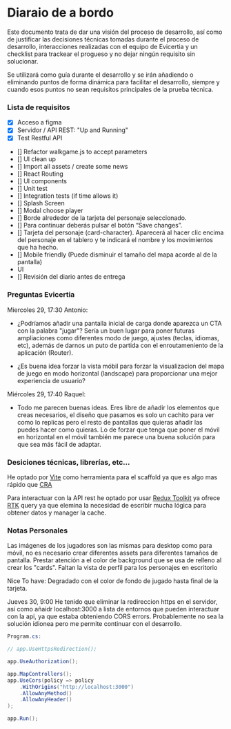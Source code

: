# Diaraio de a bordo

Este documento trata de dar una visión del proceso de desarrollo, así como de justificar las decisiones técnicas tomadas durante el proceso de desarrollo, interacciones realizadas con el equipo de Evicertia y un checklist para trackear el progueso y no dejar ningún requisito sin solucionar.

Se utilizará como guía durante el desarrollo y se irán añadiendo o eliminando puntos de forma dinámica para facilitar el desarrollo, siempre y cuando esos puntos no sean requisitos principales de la prueba técnica.

### Lista de requisitos

- [x] Acceso a figma
- [x] Servidor / API REST: "Up and Running"
- [x] Test Restful API
- [] Refactor walkgame.js to accept parameters
- [] UI clean up
- [] Import all assets / create some news
- [] React Routing
- [] UI components
- [] Unit test
- [] Integration tests (if time allows it)
- [] Splash Screen
- [] Modal choose player
- [] Borde alrededor de la tarjeta del personaje seleccionado.
- [] Para continuar deberás pulsar el botón “Save changes”.
- [] Tarjeta del personaje (card-character). Aparecerá al hacer clic encima del personaje en el tablero y te indicará el nombre y los movimientos que ha hecho.
- [] Mobile friendly (Puede disminuir el tamaño del mapa acorde al de la pantalla)
- UI
- [] Revisión del diario antes de entrega


### Preguntas Evicertia

Miercoles 29, 17:30
Antonio:
- ¿Podríamos añadir una pantalla inicial de carga donde aparezca un CTA con la palabra "jugar"? Sería un buen lugar para poner futuras ampliaciones como diferentes modo de juego, ajustes (teclas, idiomas, etc), además de darnos un puto de partida con el enroutameniento de la aplicación (Router).

- ¿Es buena idea forzar la vista móbil para forzar la visualizacion del mapa de juego en modo horizontal (landscape) para proporcionar una mejor experiencia de usuario?


Miércoles 29, 17:40
Raquel:
- Todo me parecen buenas ideas. Eres libre de añadir los elementos que creas necesarios, el diseño que pasamos es solo un cachito para ver como lo replicas pero el resto de pantallas que quieras añadir las puedes hacer como quieras.
Lo de forzar que tenga que poner el móvil en horizontal en el móvil también me parece una buena solución para que sea más fácil de adaptar.

### Desiciones técnicas, librerías, etc...

He optado por [Vite](https://vitejs.dev/) como herramienta para el scaffold ya que es algo mas rápido que [CRA](https://create-react-app.dev/)

Para interactuar con la API rest he optado por usar [Redux Toolkit](https://redux-toolkit.js.org) ya ofrece [RTK](https://redux-toolkit.js.org/rtk-query/overview) query ya que elemina la necesidad de escribir mucha lógica para obtener datos y manager la cache.


### Notas Personales

Las imágenes de los jugadores son las mismas para desktop como para móvil, no es necesario crear diferentes assets para diferentes tamaños de pantalla.
Prestar atención a el color de background que se usa de relleno al crear los "cards".
Faltan la vista de perfil para los personajes en escritorio

Nice To have: Degradado con el color de fondo de jugado hasta final de la tarjeta.

Jueves 30, 9:00
He tenido que eliminar la redireccion https en el servidor, así como añaidr localhost:3000 a lista de entornos que pueden interactuar con la api, ya que estaba obteniendo CORS errors.
Probablemente no sea la solución idionea pero me permite continuar con el desarrollo.
```csharp
Program.cs:

// app.UseHttpsRedirection();

app.UseAuthorization();

app.MapControllers();
app.UseCors(policy => policy
    .WithOrigins("http://localhost:3000")
    .AllowAnyMethod()
    .AllowAnyHeader()
);

app.Run();
